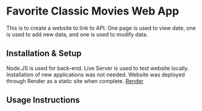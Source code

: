 # Favorite Classic Movies Web App
This is to create a website to link to API. One page is used to view date, one is used to add new data, and one is used to modify data. 

## Installation & Setup
Node.JS is used for back-end. Live Server is used to test website locally. Installation of new applications was not needed. Website was deployed through Render as a static site when complete.
[Render](https://movies-web-31qf.onrender.com/index.html)

## Usage Instructions

